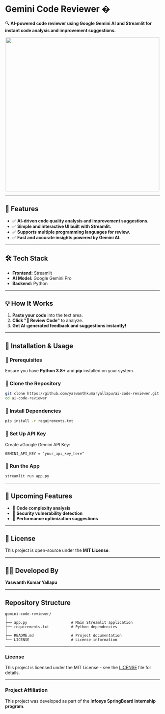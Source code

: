 # Gemini Code Reviewer �  
🔍 **AI-powered code reviewer using Google Gemini AI and Streamlit for instant code analysis and improvement suggestions.**

<div align="center">  
  <img src="https://cdn.prod.website-files.com/6751b9c40053fbf4219732d4/6785268fc609f619d0cddf4a_Generative-AI-for-Code-1-e1695724469521.jpeg" width="500">  
</div>  

---

## 📌 **Features**  
- ✅ **AI-driven code quality analysis and improvement suggestions.**  
- ✅ **Simple and interactive UI built with Streamlit.**  
- ✅ **Supports multiple programming languages for review.**  
- ✅ **Fast and accurate insights powered by Gemini AI.**  

---

## 🛠 **Tech Stack**  
- **Frontend:** Streamlit  
- **AI Model:** Google Gemini Pro  
- **Backend:** Python  

---

## 💡 **How It Works**  
1. **Paste your code** into the text area.  
2. **Click "🚀 Review Code"** to analyze.  
3. **Get AI-generated feedback and suggestions instantly!**  

---

## 🔧 **Installation & Usage**  

### 📌 **Prerequisites**  
Ensure you have **Python 3.8+** and **pip** installed on your system.  

### 📌 **Clone the Repository**  
```bash  
git clone https://github.com/yaswanthkumaryallapu/ai-code-reviewer.git  
cd ai-code-reviewer  
```  

### 📌 **Install Dependencies**  
```bash  
pip install -r requirements.txt  
```  

### 📌 **Set Up API Key**  
Create aGoogle Gemini API Key:  
```
GEMINI_API_KEY = "your_api_key_here"  
```  

### 📌 **Run the App**  
```bash  
streamlit run app.py  
```  

---

## 📌 **Upcoming Features**  
- 🚀 **Code complexity analysis**  
- 🚀 **Security vulnerability detection**  
- 🚀 **Performance optimization suggestions**  

---

## 📜 **License**  
This project is open-source under the **MIT License**.  

---

## 👨‍💻 **Developed By**  
**Yaswanth Kumar Yallapu**  

---

## Repository Structure  

```plaintext  
gemini-code-reviewer/  
│  
├── app.py                    # Main Streamlit application  
├── requirements.txt          # Python dependencies  
│  
├── README.md                 # Project documentation  
└── LICENSE                   # License information  
```  

---

### **License**  
This project is licensed under the MIT License - see the [LICENSE](./LICENSE) file for details.  

---

### **Project Affiliation**  
This project was developed as part of the **Infosys SpringBoard internship program**.

